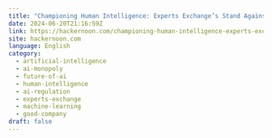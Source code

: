 ```yaml
---
title: "Championing Human Intelligence: Experts Exchange’s Stand Against AI Monopolies"
date: 2024-06-20T21:16:59Z
link: https://hackernoon.com/championing-human-intelligence-experts-exchanges-stand-against-ai-monopolies?source=rss&utm_medium=RSS&utm_source=news.12bit.vn
site: hackernoon.com
language: English
category:
  - artificial-intelligence
  - ai-monopoly
  - future-of-ai
  - human-intelligence
  - ai-regulation
  - experts-exchange
  - machine-learning
  - good-company
draft: false
---
```

